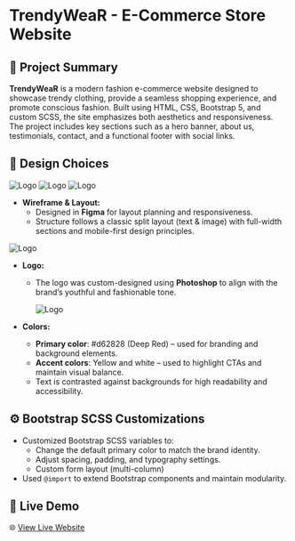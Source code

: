 # TrendyWeaR - E-Commerce Store Website

## 📝 Project Summary

**TrendyWeaR** is a modern fashion e-commerce website designed to showcase trendy clothing, provide a seamless shopping experience, and promote conscious fashion. Built using HTML, CSS, Bootstrap 5, and custom SCSS, the site emphasizes both aesthetics and responsiveness. The project includes key sections such as a hero banner, about us, testimonials, contact, and a functional footer with social links.

## 🎨 Design Choices

![Logo](image/Landing%20page.png)
![Logo](image/About.png)
![Logo](image/contact%20page.png)

- **Wireframe & Layout:**
  - Designed in **Figma** for layout planning and responsiveness.
  - Structure follows a classic split layout (text & image) with full-width sections and mobile-first design principles.
    
![Logo](image/logo.png)
- **Logo:**
  - The logo was custom-designed using **Photoshop** to align with the brand’s youthful and fashionable tone.

    ![Logo](image/color.png)

- **Colors:**
  - **Primary color**: #d62828 (Deep Red) – used for branding and background elements.
  - **Accent colors**: Yellow and white – used to highlight CTAs and maintain visual balance.
  - Text is contrasted against backgrounds for high readability and accessibility.

## ⚙️ Bootstrap SCSS Customizations

- Customized Bootstrap SCSS variables to:
  - Change the default primary color to match the brand identity.
  - Adjust spacing, padding, and typography settings.
  - Custom form layout (multi-column)
- Used `@import` to extend Bootstrap components and maintain modularity.

## 🚀 Live Demo

🌐 [View Live Website](https://your-live-demo-link.com)



